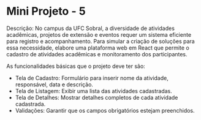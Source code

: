# Mini Projeto - 5

Descrição: No campus da UFC Sobral, a diversidade de atividades acadêmicas, projetos de extensão e eventos requer um sistema eficiente para registro e acompanhamento. Para simular a criação de soluções para essa necessidade, elabore uma plataforma web em React que permite o cadastro de atividades acadêmicas e monitoramento dos participantes.

As funcionalidades básicas que o projeto deve ter são:

- Tela de Cadastro: Formulário para inserir nome da atividade, responsável, data e descrição.
- Tela de Listagem: Exibir uma lista das atividades cadastradas.
- Tela de Detalhes: Mostrar detalhes completos de cada atividade cadastrada.
- Validações: Garantir que os campos obrigatórios estejam preenchidos.
